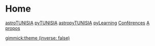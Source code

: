 # Home

[astroTUNISIA](page0.md)
[pyTUNISIA](page1.md)
[astropyTUNISIA](page2.md)
[pyLearning](page3.md)
[Conférences](page4.md)
[A propos](page5.md) 

<!-- set a default theme -->
[gimmick:theme (inverse: false)](cosmo)


<!-- show a theme chooser in the menu bar -->

